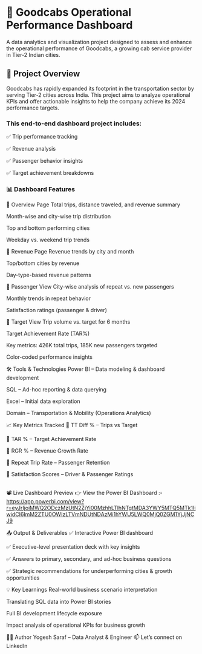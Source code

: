 # 🚖 Goodcabs Operational Performance Dashboard
A data analytics and visualization project designed to assess and enhance the operational performance of Goodcabs, a growing cab service provider in Tier-2 Indian cities.

## 📌 Project Overview
Goodcabs has rapidly expanded its footprint in the transportation sector by serving Tier-2 cities across India. This project aims to analyze operational KPIs and offer actionable insights to help the company achieve its 2024 performance targets.

### This end-to-end dashboard project includes:

✅ Trip performance tracking

✅ Revenue analysis

✅ Passenger behavior insights

✅ Target achievement breakdowns

### 📊 Dashboard Features
🔹 Overview Page
Total trips, distance traveled, and revenue summary

Month-wise and city-wise trip distribution

Top and bottom performing cities

Weekday vs. weekend trip trends

🔹 Revenue Page
Revenue trends by city and month

Top/bottom cities by revenue

Day-type-based revenue patterns

🔹 Passenger View
City-wise analysis of repeat vs. new passengers

Monthly trends in repeat behavior

Satisfaction ratings (passenger & driver)

🔹 Target View
Trip volume vs. target for 6 months

Target Achievement Rate (TAR%)

Key metrics: 426K total trips, 185K new passengers targeted

Color-coded performance insights

🛠 Tools & Technologies
Power BI – Data modeling & dashboard development

SQL – Ad-hoc reporting & data querying

Excel – Initial data exploration

Domain – Transportation & Mobility (Operations Analytics)

📈 Key Metrics Tracked
📍 TT Diff % – Trips vs Target

📍 TAR % – Target Achievement Rate

📍 RGR % – Revenue Growth Rate

📍 Repeat Trip Rate – Passenger Retention

📍 Satisfaction Scores – Driver & Passenger Ratings

<br>📽️ Live Dashboard Preview
👉 View the Power BI Dashboard :- https://app.powerbi.com/view?r=eyJrIjoiMWQ2ODczMzUtN2ZjYi00MzhhLTlhNTgtMDA3YWY5MTQ5MTk1IiwidCI6ImM2ZTU0OWIzLTVmNDUtNDAzMi1hYWU5LWQ0MjQ0ZGM1YjJjNCJ9

📤 Output & Deliverables
✅ Interactive Power BI dashboard

✅ Executive-level presentation deck with key insights

✅ Answers to primary, secondary, and ad-hoc business questions

✅ Strategic recommendations for underperforming cities & growth opportunities

💡 Key Learnings
Real-world business scenario interpretation

Translating SQL data into Power BI stories

Full BI development lifecycle exposure

Impact analysis of operational KPIs for business growth

👨‍💻 Author
Yogesh Saraf – Data Analyst & Engineer
📫 Let’s connect on LinkedIn

